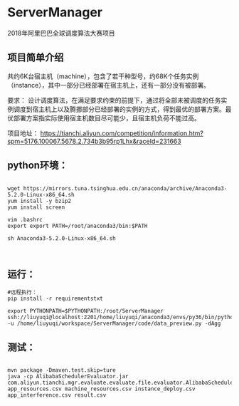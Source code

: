 # ServerManager

2018年阿里巴巴全球调度算法大赛项目

## 项目简单介绍
共约6K台宿主机（machine），包含了若干种型号，约68K个任务实例（instance），其中一部分已经部署在宿主机上，还有一部分没有被部署。

要求： 设计调度算法，在满足要求约束的前提下，通过将全部未被调度的任务实例调度到宿主机上以及腾挪部分已经部署的实例的方式，得到最优的部署方案。最优部署方案指实际使用宿主机数目尽可能少，且宿主机负荷不能过高。

项目地址：
https://tianchi.aliyun.com/competition/information.htm?spm=5176.100067.5678.2.734b3b95rp1Lhx&raceId=231663

## python环境：
```angular2html

wget https://mirrors.tuna.tsinghua.edu.cn/anaconda/archive/Anaconda3-5.2.0-Linux-x86_64.sh
yum install -y bzip2
yum install screen

vim .bashrc
export export PATH=/root/anaconda3/bin:$PATH

sh Anaconda3-5.2.0-Linux-x86_64.sh



```
## 运行：
```angular2html
#远程执行：
pip install -r requirementstxt

export PYTHONPATH=$PYTHONPATH:/root/ServerManager
ssh://liuyuqi@localhost:2201/home/liuyuqi/anaconda3/envs/py36/bin/python -u /home/liuyuqi/workspace/ServerManager/code/data_preview.py -dAgg

```

## 测试：
```angular2html

mvn package -Dmaven.test.skip=ture
java -cp AlibabaSchedulerEvaluator.jar com.aliyun.tianchi.mgr.evaluate.evaluate.file.evaluator.AlibabaSchedulerEvaluatorRun app_resources.csv machine_resources.csv instance_deploy.csv app_interference.csv result.csv

```
